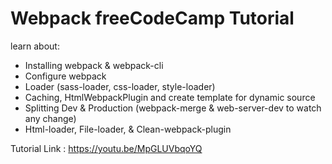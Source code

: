 # Webpack freeCodeCamp Tutorial

learn about:

- Installing webpack & webpack-cli
- Configure webpack
- Loader (sass-loader, css-loader, style-loader)
- Caching, HtmlWebpackPlugin and create template for dynamic source
- Splitting Dev & Production (webpack-merge & web-server-dev to watch any change)
- Html-loader, File-loader, & Clean-webpack-plugin

Tutorial Link : https://youtu.be/MpGLUVbqoYQ
